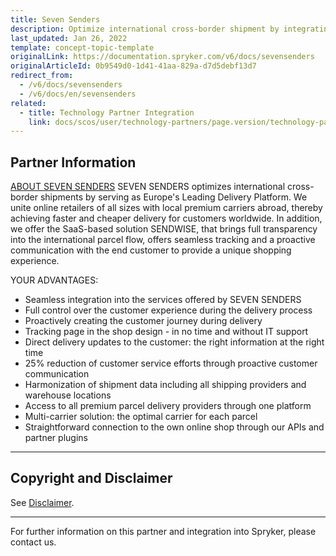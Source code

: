 ```yaml
---
title: Seven Senders
description: Optimize international cross-border shipment by integrating Seven Senders into the Spryker Commerce OS.
last_updated: Jan 26, 2022
template: concept-topic-template
originalLink: https://documentation.spryker.com/v6/docs/sevensenders
originalArticleId: 0b9549d0-1d41-41aa-829a-d7d5debf13d7
redirect_from:
  - /v6/docs/sevensenders
  - /v6/docs/en/sevensenders
related:
  - title: Technology Partner Integration
    link: docs/scos/user/technology-partners/page.version/technology-partners.html
---
```


## Partner Information

[ABOUT SEVEN SENDERS](https://www.sevensenders.com/)
SEVEN SENDERS optimizes international cross-border shipments by serving as Europe's Leading Delivery Platform. We unite online retailers of all sizes with local premium carriers abroad, thereby achieving faster and cheaper delivery for customers worldwide. In addition, we offer the SaaS-based solution SENDWISE, that brings full transparency into the international parcel flow, offers seamless tracking and a proactive communication with the end customer to provide a unique shopping experience.

YOUR ADVANTAGES:

* Seamless integration into the services offered by SEVEN SENDERS
* Full control over the customer experience during the delivery process
* Proactively creating the customer journey during delivery
* Tracking page in the shop design - in no time and without IT support
* Direct delivery updates to the customer: the right information at the right time
* 25% reduction of customer service efforts through proactive customer communication
* Harmonization of shipment data including all shipping providers and warehouse locations
* Access to all premium parcel delivery providers through one platform
* Multi-carrier solution: the optimal carrier for each parcel
* Straightforward connection to the own online shop through our APIs and partner plugins 

---

## Copyright and Disclaimer

See [Disclaimer](https://github.com/spryker/spryker-documentation).

---
For further information on this partner and integration into Spryker, please contact us.

<div class="hubspot-form js-hubspot-form" data-portal-id="2770802" data-form-id="163e11fb-e833-4638-86ae-a2ca4b929a41" id="hubspot-1"></div>
